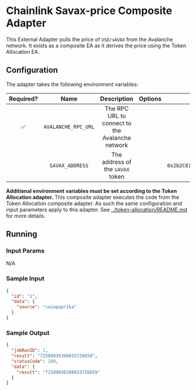 # Chainlink Savax-price Composite Adapter

This External Adapter pulls the price of `USD/sAVAX` from the Avalanche network. It exists as a composite EA as it derives the price using the Token Allocation EA.

## Configuration

The adapter takes the following environment variables:

| Required? |        Name         |                   Description                   | Options |                 Defaults to                  |
| :-------: | :-----------------: | :---------------------------------------------: | :-----: | :------------------------------------------: |
|    ✅     | `AVALANCHE_RPC_URL` | The RPC URL to connect to the Avalanche network |         |                                              |
|           |   `SAVAX_ADDRESS`   |        The address of the `sAVAX` token         |         | `0x2b2C81e08f1Af8835a78Bb2A90AE924ACE0eA4bE` |

**Additional environment variables must be set according to the Token Allocation adapter.**
This composite adapter executes the code from the Token Allocation composite adapter. As such the same configuration and input parameters apply to this adapter. See [../token-allocation/README.md](../token-allocation/README.md) for more details.

## Running

### Input Params

N/A

### Sample Input

```json
{
  "id": "1",
  "data": {
    "source": "coinpaprika"
  }
}
```

### Sample Output

```json
{
  "jobRunID": 1,
  "result": "72589036398833726859",
  "statusCode": 200,
  "data": {
    "result": "72589036398833726859"
  }
}
```
